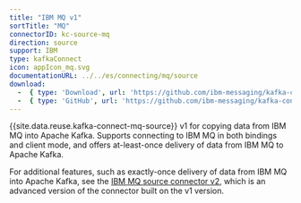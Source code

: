 ```yaml
---
title: "IBM MQ v1"
sortTitle: "MQ"
connectorID: kc-source-mq
direction: source
support: IBM
type: kafkaConnect
icon: appIcon_mq.svg
documentationURL: ../../es/connecting/mq/source
download:
  -  { type: 'Download', url: 'https://github.com/ibm-messaging/kafka-connect-mq-source/releases/' }
  -  { type: 'GitHub', url: 'https://github.com/ibm-messaging/kafka-connect-mq-source' }
---
```


{{site.data.reuse.kafka-connect-mq-source}} v1 for copying data from IBM MQ into Apache Kafka. Supports connecting to IBM MQ in both bindings and client mode, and offers at-least-once delivery of data from IBM MQ to Apache Kafka.

For additional features, such as exactly-once delivery of data from IBM MQ into Apache Kafka, see the [IBM MQ source connector v2](../kc-source-ibm-mq2/installation), which is an advanced version of the connector built on the v1 version.